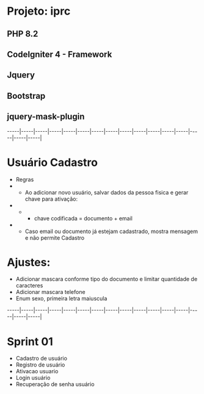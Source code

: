 # Projeto: iprc

## PHP 8.2
## CodeIgniter 4 - Framework
## Jquery
## Bootstrap
## jquery-mask-plugin

-----|-----|-----|-----|-----|-----|-----|-----|-----|-----|-----|-----|-----|-----|-----|-----|
# Usuário Cadastro
- Regras
- - Ao adicionar novo usuário, salvar dados da pessoa fisica e gerar chave para ativação:
- - - chave codificada = documento + email
- - Caso email ou documento já estejam cadastrado, mostra mensagem e não permite Cadastro

# Ajustes:
- Adicionar mascara conforme tipo do documento e limitar quantidade de caracteres
- Adicionar mascara telefone
- Enum sexo, primeira letra maiuscula

-----|-----|-----|-----|-----|-----|-----|-----|-----|-----|-----|-----|-----|-----|-----|-----|
# Sprint 01
- Cadastro de usuário
- Registro de usuário
- Ativacao usuario
- Login usuário
- Recuperação de senha usuário